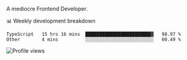 A mediocre Frontend Developer.

📊 Weekly development breakdown
<!--START_SECTION:waka-->

```text
TypeScript   15 hrs 16 mins  ████████████████████████▓   98.97 %
Other        4 mins          ░░░░░░░░░░░░░░░░░░░░░░░░░   00.49 %
```

<!--END_SECTION:waka-->

<img src="https://gpvc.arturio.dev/iqbalfasri" alt="Profile views"/>
